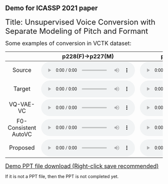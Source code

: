 ## Demo for ICASSP 2021 paper

<font size="+2">Title: Unsupervised Voice Conversion with Separate Modeling of Pitch and Formant</font> <br />

<font size="+1">Some examples of conversion in VCTK dataset:</font> <br />

|   | <font size="+1">p228(F)->p227(M)</font> | <font size="+1">p237(M)->p238(F)</font> |
|:-:|:-:|:-:|
| <font size="+1">Source</font> | <audio controls=""><source src="https://github.com/sniperwrb/icassp2021/raw/master/data/p228_004.mp3"></audio> | <audio controls=""><source src="https://github.com/sniperwrb/icassp2021/raw/master/data/p237_012.mp3"></audio> |
| <font size="+1">Target</font> | <audio controls=""><source src="https://github.com/sniperwrb/icassp2021/raw/master/data/p227_003.mp3"></audio> | <audio controls=""><source src="https://github.com/sniperwrb/icassp2021/raw/master/data/p238_013.mp3"></audio> |
| <font size="+1">VQ-VAE-VC</font> | <audio controls=""><source src="https://github.com/sniperwrb/icassp2021/raw/master/data/228_to_227_NJ1_nof0_004.mp3"></audio> | <audio controls=""><source src="https://github.com/sniperwrb/icassp2021/raw/master/data/237_to_238_NJ1_nof0_012.mp3"></audio> |
| <font size="+1">F0-Consistent AutoVC</font> | <audio controls=""><source src="https://github.com/sniperwrb/icassp2021/raw/master/data/228_to_227_NJ0_s_004.mp3"></audio> | <audio controls=""><source src="https://github.com/sniperwrb/icassp2021/raw/master/data/237_to_238_NJ0_s_012.mp3"></audio> |
| <font size="+1">Proposed</font> | <audio controls=""><source src="https://github.com/sniperwrb/icassp2021/raw/master/data/228_to_227_VT10_004.mp3"></audio> | <audio controls=""><source src="https://github.com/sniperwrb/icassp2021/raw/master/data/237_to_238_VT10_012.mp3"></audio> |

[<font size="+1">Demo PPT file download (Right-click save recommended)</font>](https://github.com/sniperwrb/icassp2021/raw/master/Idw_000.mp3)

If it is not a PPT file, then the PPT is not completed yet.
